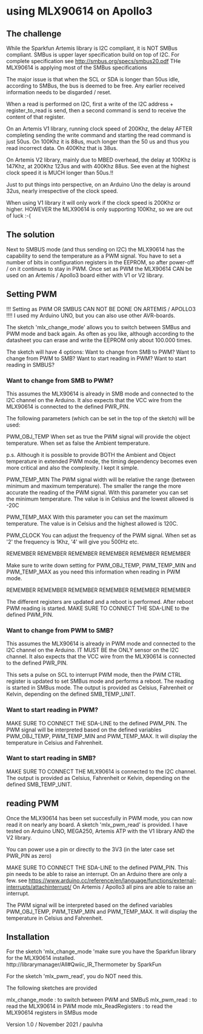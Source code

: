 
# using MLX90614 on Apollo3

## The challenge

While the Sparkfun Artemis library is I2C compliant, it is NOT SMBus compliant.
SMBus is upper layer specification build on top of I2C.
For complete specification see http://smbus.org/specs/smbus20.pdf
THe MLX90614 is applying most of the SMBus specifications

The major issue is that when the SCL or SDA is longer than 50us idle,
according to SMBus, the bus is deemed to be free. Any earlier received
information needs to be disgarded / reset.

When a read is performed on I2C, first a write of the I2C address +
register_to_read is send, then a second command is send to receive
the content of that register.

On an Artemis V1 library, running clock speed of 200Khz, the delay
AFTER completing sending the write command and starting the read command
is just 50us. On 100Khz it is 88us, much longer than the 50 us and thus
you read incorrect data. On 400Khz that is 38us.

On Artemis V2 library, mainly due to MBED overhead, the delay at
100Khz is 147Khz, at 200Khz 123us and with 400Khz 88us.
See even at the highest clock speed it is MUCH longer than 50us.!!

Just to put things into perspective, on an Arduino Uno the delay is
around 32us, nearly irrespective of the clock speed.

When using V1 library it will only work if the clock speed is 200Khz or higher.
HOWEVER the MLX90614 is only supporting 100Khz, so we are out of luck :-(

## The solution

Next to SMBUS mode (and thus sending on I2C) the MLX90614 has the capability
to send the temperature as a PWM signal. You have to set a number of bits
in configuration registers in the EEPROM, so after power-off / on it
continues to stay in PWM. Once set as PWM the MLX90614 CAN be used on
an Artemis / Apollo3 board either with V1 or V2 library.

## Setting PWM

!!! Setting as PWM OR SMBUS CAN NOT BE DONE ON ARTEMIS / APOLLO3 !!!!
I used my Arduino UNO, but you can also use other AVR-boards.

The sketch 'mlx_change_mode' allows you to switch between SMBus and PWM mode
and back again. As often as you like, although according to the
datasheet you can erase and write the EEPROM only about 100.000 times.

The sketch will have 4 options:
Want to change from SMB to PWM?
Want to change from PWM to SMB?
Want to start reading in PWM?
Want to start reading in SMBUS?

### Want to change from SMB to PWM?

This assumes the MLX90614 is already in SMB mode and connected to the
I2C channel on the Arduino. It also expects that the VCC wire from the
MLX90614 is connected to the defined PWR_PIN.

The following parameters (which can be set in the top of the sketch)
will be used:

PWM_OBJ_TEMP
When set as true the PWM signal will provide the object temperature. When
set as false the Ambient temperature.

p.s. Although it is possible to provide BOTH the Ambient and Object
temperature in extended PWM mode, the timing  dependency becomes even
more critical and also the complexity. I kept it simple.

PWM_TEMP_MIN
The PWM signal width will be relative the range (between minimum and
maximum temperature). The smaller the range the more accurate the
reading of the PWM signal. With this parameter you can set the minimum
temperature. The value is in Celsius and the lowest allowed is -20C

PWM_TEMP_MAX
With this parameter you can set the maximum temperature. The value is
in Celsius and the highest allowed is 120C.

PWM_CLOCK
You can adjust the frequency of the PWM signal. When set as '2' the
frequency is 1Khz, '4' will give you 500Hz etc.

REMEMBER REMEMBER REMEMBER REMEMBER REMEMBER REMEMBER

Make sure to write down setting for PWM_OBJ_TEMP, PWM_TEMP_MIN and
PWM_TEMP_MAX as you need this information when reading in PWM mode.

REMEMBER REMEMBER REMEMBER REMEMBER REMEMBER REMEMBER

The different registers are updated and a reboot is performed. After
reboot PWM reading is started. MAKE SURE TO CONNECT THE SDA-LINE to
the defined PWM_PIN.

### Want to change from PWM to SMB?

This assumes the MLX90614 is already in PWM mode and connected to the
I2C channel on the Arduino. IT MUST BE the ONLY sensor on the I2C
channel. It also expects that the VCC wire from the MLX90614 is
connected to the defined PWR_PIN.

This sets a pulse on SCL to interrupt PWM mode, then the PWM CTRL
register is updated to set SMBus mode and performs a reboot. The reading
is started in SMBus mode.
The output is provided as Celsius, Fahrenheit or Kelvin, depending on
the defined SMB_TEMP_UNIT.

### Want to start reading in PWM?

MAKE SURE TO CONNECT THE SDA-LINE to the defined PWM_PIN.
The PWM signal will be interpreted based on the defined variables
PWM_OBJ_TEMP, PWM_TEMP_MIN and PWM_TEMP_MAX. It will display the
temperature in Celsius and Fahrenheit.

### Want to start reading in SMB?

MAKE SURE TO CONNECT THE MLX90614 is connected to the I2C channel.
The output is provided as Celsius, Fahrenheit or Kelvin, depending on
the defined SMB_TEMP_UNIT.

## reading PWM

Once the MLX90614 has been set succesfully in PWM mode, you can now
read it on nearly any board. A sketch 'mlx_pwm_read' is provided.
I have tested on Arduino UNO, MEGA250, Artemis ATP with the V1 library
AND the V2 library.

You can power use a pin or directly to the 3V3 (in the later case set
PWR_PIN as zero)

MAKE SURE TO CONNECT THE SDA-LINE to the defined PWM_PIN. This pin
needs to be able to raise an interrupt. On an Arduino there are only a
few. see https://www.arduino.cc/reference/en/language/functions/external-interrupts/attachinterrupt/
On Artemis / Apollo3 all pins are able to raise an interrupt.

The PWM signal will be interpreted based on the defined variables
PWM_OBJ_TEMP, PWM_TEMP_MIN and PWM_TEMP_MAX. It will display the
temperature in Celsius and Fahrenheit.

## Installation
For the sketch 'mlx_change_mode 'make sure you have the Sparkfun library for the
MLX90614 installed. http://librarymanager/All#Qwiic_IR_Thermometer by SparkFun

For the sketch 'mlx_pwm_read', you do NOT need this.

The following sketches are provided

mlx_change_mode   : to switch between PWM and SMBuS
mlx_pwm_read      : to read the MLX90614 in PWM mode
mlx_ReadRegisters : to read the MLX90614 registers in SMBus mode

Version 1.0 / November 2021 / paulvha
